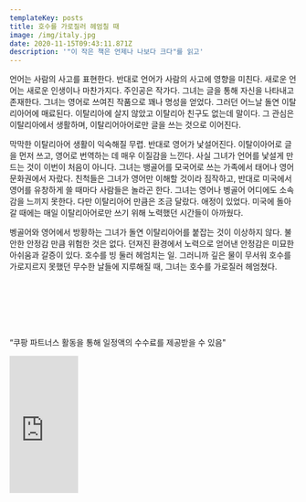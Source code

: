 ```yaml
---
templateKey: posts
title: 호수를 가로질러 헤엄칠 때
image: /img/italy.jpg
date: 2020-11-15T09:43:11.871Z
description: '"이 작은 책은 언제나 나보다 크다"를 읽고'
---
```

언어는 사람의 사고를 표현한다. 반대로 언어가 사람의 사고에 영향을 미친다. 새로운 언어는 새로운 인생이나 마찬가지다.  주인공은 작가다. 그녀는 글을 통해 자신을 나타내고 존재한다.  그녀는 영어로 쓰여진 작품으로 꽤나 명성을 얻었다.  그러던 어느날 돌연 이탈리아어에 매료된다. 이탈리아에 살지 않았고 이탈리아 친구도 없는데 말이다. 그 관심은 이탈리아에서 생활하며, 이탈리어아어로만 글을 쓰는 것으로 이어진다.

막막한 이탈리아어 생활이 익숙해질 무렵. 반대로 영어가 낯설어진다. 이탈이아어로 글을 먼저 쓰고, 영어로 번역하는 데 매우 이질감을 느낀다. 사실 그녀가 언어를 낯설게 만드는 것이 이번이 처음이 아니다. 그녀는 뱅골어를 모국어로 쓰는 가족에서 태어나 영어문화권에서 자랐다. 친척들은 그녀가 영어만 이해할 것이라 짐작하고, 반대로 미국에서 영어를 유창하게 쓸 때마다 사람들은 놀라곤 한다. 그녀는 영어나 벵골어 어디에도 소속감을 느끼지 못한다.  다만 이탈리아어 만큼은 조금 달랐다. 애정이 있었다. 미국에 돌아갈 때에는 매일 이탈리아어로만 쓰기 위해 노력했던 시간들이 아까웠다. 

벵골어와 영어에서 방황하는 그녀가 돌연 이탈리아어를 붙잡는 것이 이상하지 않다. 불안한 안정감 만큼 위험한 것은 없다. 던져진 환경에서 노력으로 얻어낸 안정감은 미묘한 아쉬움과 갈증이 있다. 호수를 빙 둘러 헤엄치는 일. 그러니까 깊은 물이 무서워 호수를 가로지르지 못했던 무수한 날들에 지루해질 때, 그녀는 호수를 가로질러 헤엄쳤다. 



<br/>
<br/>
<br/>
<br/>
<br/>

“쿠팡 파트너스 활동을 통해 일정액의 수수료를 제공받을 수 있음"

<iframe src="https://coupa.ng/bMrRtc" width="120" height="240" frameborder="0" scrolling="no"></iframe>